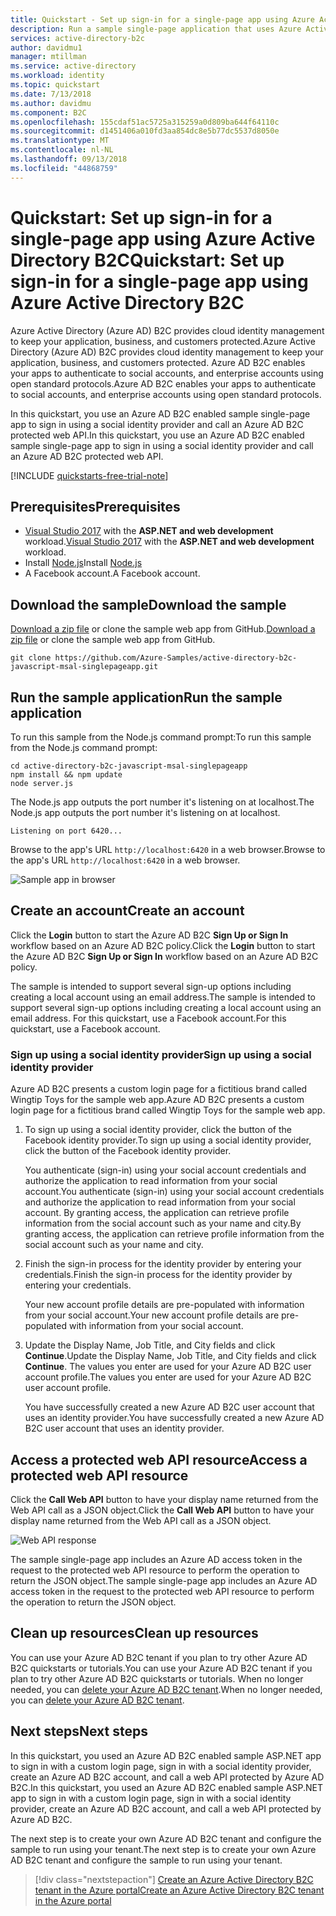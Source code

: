 ```yaml
---
title: Quickstart - Set up sign-in for a single-page app using Azure Active Directory B2C | Microsoft Docs
description: Run a sample single-page application that uses Azure Active Directory B2C to provide account sign-in.
services: active-directory-b2c
author: davidmu1
manager: mtillman
ms.service: active-directory
ms.workload: identity
ms.topic: quickstart
ms.date: 7/13/2018
ms.author: davidmu
ms.component: B2C
ms.openlocfilehash: 155cdaf51ac5725a315259a0d809ba644f64110c
ms.sourcegitcommit: d1451406a010fd3aa854dc8e5b77dc5537d8050e
ms.translationtype: MT
ms.contentlocale: nl-NL
ms.lasthandoff: 09/13/2018
ms.locfileid: "44868759"
---
```

# <a name="quickstart-set-up-sign-in-for-a-single-page-app-using-azure-active-directory-b2c"></a><span data-ttu-id="547d6-103">Quickstart: Set up sign-in for a single-page app using Azure Active Directory B2C</span><span class="sxs-lookup"><span data-stu-id="547d6-103">Quickstart: Set up sign-in for a single-page app using Azure Active Directory B2C</span></span>

<span data-ttu-id="547d6-104">Azure Active Directory (Azure AD) B2C provides cloud identity management to keep your application, business, and customers protected.</span><span class="sxs-lookup"><span data-stu-id="547d6-104">Azure Active Directory (Azure AD) B2C provides cloud identity management to keep your application, business, and customers protected.</span></span> <span data-ttu-id="547d6-105">Azure AD B2C enables your apps to authenticate to social accounts, and enterprise accounts using open standard protocols.</span><span class="sxs-lookup"><span data-stu-id="547d6-105">Azure AD B2C enables your apps to authenticate to social accounts, and enterprise accounts using open standard protocols.</span></span>

<span data-ttu-id="547d6-106">In this quickstart, you use an Azure AD B2C enabled sample single-page app to sign in using a social identity provider and call an Azure AD B2C protected web API.</span><span class="sxs-lookup"><span data-stu-id="547d6-106">In this quickstart, you use an Azure AD B2C enabled sample single-page app to sign in using a social identity provider and call an Azure AD B2C protected web API.</span></span>

[!INCLUDE [quickstarts-free-trial-note](../../includes/quickstarts-free-trial-note.md)]

## <a name="prerequisites"></a><span data-ttu-id="547d6-107">Prerequisites</span><span class="sxs-lookup"><span data-stu-id="547d6-107">Prerequisites</span></span>

* <span data-ttu-id="547d6-108">[Visual Studio 2017](https://www.visualstudio.com/downloads/) with the **ASP.NET and web development** workload.</span><span class="sxs-lookup"><span data-stu-id="547d6-108">[Visual Studio 2017](https://www.visualstudio.com/downloads/) with the **ASP.NET and web development** workload.</span></span>
* <span data-ttu-id="547d6-109">Install [Node.js](https://nodejs.org/en/download/)</span><span class="sxs-lookup"><span data-stu-id="547d6-109">Install [Node.js](https://nodejs.org/en/download/)</span></span>
* <span data-ttu-id="547d6-110">A Facebook account.</span><span class="sxs-lookup"><span data-stu-id="547d6-110">A Facebook account.</span></span>

## <a name="download-the-sample"></a><span data-ttu-id="547d6-111">Download the sample</span><span class="sxs-lookup"><span data-stu-id="547d6-111">Download the sample</span></span>

<span data-ttu-id="547d6-112">[Download a zip file](https://github.com/Azure-Samples/active-directory-b2c-javascript-msal-singlepageapp/archive/master.zip) or clone the sample web app from GitHub.</span><span class="sxs-lookup"><span data-stu-id="547d6-112">[Download a zip file](https://github.com/Azure-Samples/active-directory-b2c-javascript-msal-singlepageapp/archive/master.zip) or clone the sample web app from GitHub.</span></span>

```
git clone https://github.com/Azure-Samples/active-directory-b2c-javascript-msal-singlepageapp.git
```

## <a name="run-the-sample-application"></a><span data-ttu-id="547d6-113">Run the sample application</span><span class="sxs-lookup"><span data-stu-id="547d6-113">Run the sample application</span></span>

<span data-ttu-id="547d6-114">To run this sample from the Node.js command prompt:</span><span class="sxs-lookup"><span data-stu-id="547d6-114">To run this sample from the Node.js command prompt:</span></span> 

```
cd active-directory-b2c-javascript-msal-singlepageapp
npm install && npm update
node server.js
```

<span data-ttu-id="547d6-115">The Node.js app outputs the port number it's listening on at localhost.</span><span class="sxs-lookup"><span data-stu-id="547d6-115">The Node.js app outputs the port number it's listening on at localhost.</span></span>

```
Listening on port 6420...
```

<span data-ttu-id="547d6-116">Browse to the app's URL `http://localhost:6420` in a web browser.</span><span class="sxs-lookup"><span data-stu-id="547d6-116">Browse to the app's URL `http://localhost:6420` in a web browser.</span></span>

![Sample app in browser](media/active-directory-b2c-quickstarts-spa/sample-app-spa.png)

## <a name="create-an-account"></a><span data-ttu-id="547d6-118">Create an account</span><span class="sxs-lookup"><span data-stu-id="547d6-118">Create an account</span></span>

<span data-ttu-id="547d6-119">Click the **Login** button to start the Azure AD B2C **Sign Up or Sign In** workflow based on an Azure AD B2C policy.</span><span class="sxs-lookup"><span data-stu-id="547d6-119">Click the **Login** button to start the Azure AD B2C **Sign Up or Sign In** workflow based on an Azure AD B2C policy.</span></span> 

<span data-ttu-id="547d6-120">The sample is intended to support several sign-up options including creating a local account using an email address.</span><span class="sxs-lookup"><span data-stu-id="547d6-120">The sample is intended to support several sign-up options including creating a local account using an email address.</span></span> <span data-ttu-id="547d6-121">For this quickstart, use a Facebook account.</span><span class="sxs-lookup"><span data-stu-id="547d6-121">For this quickstart, use a Facebook account.</span></span> 

### <a name="sign-up-using-a-social-identity-provider"></a><span data-ttu-id="547d6-122">Sign up using a social identity provider</span><span class="sxs-lookup"><span data-stu-id="547d6-122">Sign up using a social identity provider</span></span>

<span data-ttu-id="547d6-123">Azure AD B2C presents a custom login page for a fictitious brand called Wingtip Toys for the sample web app.</span><span class="sxs-lookup"><span data-stu-id="547d6-123">Azure AD B2C presents a custom login page for a fictitious brand called Wingtip Toys for the sample web app.</span></span> 

1. <span data-ttu-id="547d6-124">To sign up using a social identity provider, click the button of the Facebook identity provider.</span><span class="sxs-lookup"><span data-stu-id="547d6-124">To sign up using a social identity provider, click the button of the Facebook identity provider.</span></span>

    <span data-ttu-id="547d6-125">You authenticate (sign-in) using your social account credentials and authorize the application to read information from your social account.</span><span class="sxs-lookup"><span data-stu-id="547d6-125">You authenticate (sign-in) using your social account credentials and authorize the application to read information from your social account.</span></span> <span data-ttu-id="547d6-126">By granting access, the application can retrieve profile information from the social account such as your name and city.</span><span class="sxs-lookup"><span data-stu-id="547d6-126">By granting access, the application can retrieve profile information from the social account such as your name and city.</span></span> 

2. <span data-ttu-id="547d6-127">Finish the sign-in process for the identity provider by entering your credentials.</span><span class="sxs-lookup"><span data-stu-id="547d6-127">Finish the sign-in process for the identity provider by entering your credentials.</span></span>

    <span data-ttu-id="547d6-128">Your new account profile details are pre-populated with information from your social account.</span><span class="sxs-lookup"><span data-stu-id="547d6-128">Your new account profile details are pre-populated with information from your social account.</span></span> 

3. <span data-ttu-id="547d6-129">Update the Display Name, Job Title, and City fields and click **Continue**.</span><span class="sxs-lookup"><span data-stu-id="547d6-129">Update the Display Name, Job Title, and City fields and click **Continue**.</span></span>  <span data-ttu-id="547d6-130">The values you enter are used for your Azure AD B2C user account profile.</span><span class="sxs-lookup"><span data-stu-id="547d6-130">The values you enter are used for your Azure AD B2C user account profile.</span></span>

    <span data-ttu-id="547d6-131">You have successfully created a new Azure AD B2C user account that uses an identity provider.</span><span class="sxs-lookup"><span data-stu-id="547d6-131">You have successfully created a new Azure AD B2C user account that uses an identity provider.</span></span> 

## <a name="access-a-protected-web-api-resource"></a><span data-ttu-id="547d6-132">Access a protected web API resource</span><span class="sxs-lookup"><span data-stu-id="547d6-132">Access a protected web API resource</span></span>

<span data-ttu-id="547d6-133">Click the **Call Web API** button to have your display name returned from the Web API call as a JSON object.</span><span class="sxs-lookup"><span data-stu-id="547d6-133">Click the **Call Web API** button to have your display name returned from the Web API call as a JSON object.</span></span> 

![Web API response](media/active-directory-b2c-quickstarts-spa/call-api-spa.png)

<span data-ttu-id="547d6-135">The sample single-page app includes an Azure AD access token in the request to the protected web API resource to perform the operation to return the JSON object.</span><span class="sxs-lookup"><span data-stu-id="547d6-135">The sample single-page app includes an Azure AD access token in the request to the protected web API resource to perform the operation to return the JSON object.</span></span>

## <a name="clean-up-resources"></a><span data-ttu-id="547d6-136">Clean up resources</span><span class="sxs-lookup"><span data-stu-id="547d6-136">Clean up resources</span></span>

<span data-ttu-id="547d6-137">You can use your Azure AD B2C tenant if you plan to try other Azure AD B2C quickstarts or tutorials.</span><span class="sxs-lookup"><span data-stu-id="547d6-137">You can use your Azure AD B2C tenant if you plan to try other Azure AD B2C quickstarts or tutorials.</span></span> <span data-ttu-id="547d6-138">When no longer needed, you can [delete your Azure AD B2C tenant](active-directory-b2c-faqs.md#how-do-i-delete-my-azure-ad-b2c-tenant).</span><span class="sxs-lookup"><span data-stu-id="547d6-138">When no longer needed, you can [delete your Azure AD B2C tenant](active-directory-b2c-faqs.md#how-do-i-delete-my-azure-ad-b2c-tenant).</span></span>

## <a name="next-steps"></a><span data-ttu-id="547d6-139">Next steps</span><span class="sxs-lookup"><span data-stu-id="547d6-139">Next steps</span></span>

<span data-ttu-id="547d6-140">In this quickstart, you used an Azure AD B2C enabled sample ASP.NET app to sign in with a custom login page, sign in with a social identity provider, create an Azure AD B2C account, and call a web API protected by Azure AD B2C.</span><span class="sxs-lookup"><span data-stu-id="547d6-140">In this quickstart, you used an Azure AD B2C enabled sample ASP.NET app to sign in with a custom login page, sign in with a social identity provider, create an Azure AD B2C account, and call a web API protected by Azure AD B2C.</span></span> 

<span data-ttu-id="547d6-141">The next step is to create your own Azure AD B2C tenant and configure the sample to run using your tenant.</span><span class="sxs-lookup"><span data-stu-id="547d6-141">The next step is to create your own Azure AD B2C tenant and configure the sample to run using your tenant.</span></span> 

> [!div class="nextstepaction"]
> [<span data-ttu-id="547d6-142">Create an Azure Active Directory B2C tenant in the Azure portal</span><span class="sxs-lookup"><span data-stu-id="547d6-142">Create an Azure Active Directory B2C tenant in the Azure portal</span></span>](tutorial-create-tenant.md)